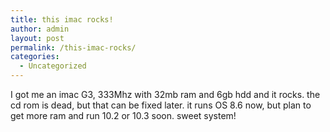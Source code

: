 ```yaml
---
title: this imac rocks!
author: admin
layout: post
permalink: /this-imac-rocks/
categories:
  - Uncategorized
---
```

I got me an imac G3, 333Mhz with 32mb ram and 6gb hdd and it rocks. the cd rom is dead, but that can be fixed later. it runs OS 8.6 now, but plan to get more ram and run 10.2 or 10.3 soon. sweet system!